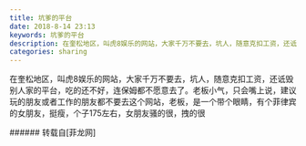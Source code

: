 ```yaml
---
title: 坑爹的平台
date: 2018-8-14 23:13
keywords: 坑爹的平台
description: 在奎松地区，叫虎8娱乐的网站，大家千万不要去，坑人，随意克扣工资，还诋毁别人家的平台，吃的还不好，连保姆都不愿意去了。老板小气，只会嘴上说，建议玩的朋友或者工作的朋友都不要去这个网站，老板，是一个带个眼睛，有个菲律宾的女朋友，挺瘦，个子175左右，女朋友骚的很，拽的很
categories: sharing
---
```

<td class="t_f" id="postmessage_1641569">

在奎松地区，叫虎8娱乐的网站，大家千万不要去，坑人，随意克扣工资，还诋毁别人家的平台，吃的还不好，连保姆都不愿意去了。老板小气，只会嘴上说，建议玩的朋友或者工作的朋友都不要去这个网站，老板，是一个带个眼睛，有个菲律宾的女朋友，挺瘦，个子175左右，女朋友骚的很，拽的很<br/>
</td>
###### 转载自[菲龙网]